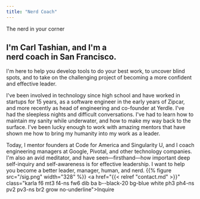 ```yaml
---
title: "Nerd Coach"
---
```


<div class="remark">The nerd in your corner</div>
<div class="intro serif">
  <h2>I'm Carl Tashian, and I'm a<br>nerd coach in San Francisco.</h2>
</div>

I'm here to help you develop tools to do your best work, to uncover blind spots, and to take on the challenging project of becoming a more confident and effective leader.

I've been involved in technology since high school and have worked in startups for 15 years, as a software engineer in the early years of Zipcar, and more recently as head of engineering and co-founder at Yerdle. I've had the sleepless nights and difficult conversations. I've had to learn how to maintain my sanity while underwater, and how to make my way back to the surface. I've been lucky enough to work with amazing mentors that have shown me how to bring my humanity into my work as a leader.

Today, I mentor founders at Code for America and Singularity U, and I coach engineering managers at Google, Pivotal, and other technology companies. I'm also an avid meditator, and have seen&mdash;firsthand&mdash;how important deep self-inquiry and self-awareness is for effective leadership. I want to help you become a better leader, manager, human, and nerd.
{{% figure src="/sig.png" width="328" %}}
<a href="{{< relref "contact.md" >}}" class="karla f6 mt3 f4-ns fw6 dib ba b--black-20 bg-blue white ph3 ph4-ns pv2 pv3-ns br2 grow no-underline">Inquire</a>
